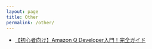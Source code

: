 ```yaml
---
layout: page
title: Other
permalink: /other/
---
```


- <a href="../q-overview/index.html#0" target="_blank">【初心者向け】Amazon Q Developer入門！完全ガイド</a>
